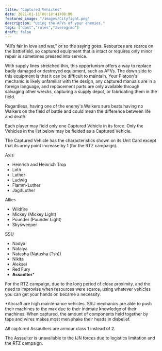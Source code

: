 ```yaml
---
title: "Captured Vehicles"
date: 2021-01-11T00:18:41+08:00
featured_image: "/images/Cityfight.png"
description: "Using the AFVs of your enemies."
tags: ["dust","rules","zverograd"]
draft: false
---
```

"All's fair in love and war," or so the saying goes. Resources are scarce on the battlefield, so captured equipment that is intact or requires only minor repair is sometimes pressed into service.

With supply lines stretched thin, this opportunism offers a way to replace badly damaged or destroyed equipment, such as AFVs. The down side to this equipment is that it can be difficult to maintain. Your Platoon's mechanic is likely unfamiliar with the design, any captured manuals are in a foreign language, and replacement parts are only available through salvaging other wrecks, capturing a supply depot, or fabricating them in the field.

Regardless, having one of the enemy's Walkers sure beats having no Walkers on the field of battle and could mean the difference between life and death.

Each player may field only one Captured Vehicle in its force. Only the Vehicles in the list below may be fielded as a Captured Vehicle.

The Captured Vehicle has the characteristics shown on its Unit Card except that its army point increase by 1 (for the RTZ campaign).

Axis
* Heinrich and Heinrich Trop
* Loth
* Luther
* Ludwig
* Flamm-Luther
* JagdLuther

Allies
* Wildfire
* Mickey (Mickey Light)
* Pounder (Pounder Light)
* Skysweeper

SSU
* Nadya
* Natalya
* Natasha (Natasha (Tsh))
* Nikita
* Aleksei
* Red Fury
* **Assaulter***

For the RTZ campaign, due to the long period of close proximity, and the need to improvise when resources were scarce, using whatever vehicles you can get your hands on became a necessity.

*Aircraft are high maintenance vehicles. SSU mechanics are able to push their machines to the max due to their intimate knowledge of their machines. When captured, the amount of components held together by tape and wires makes most men shake their heads in disbelief.

All captured Assaulters are armour class 1 instead of 2.

The Assaulter is unavailable to the IJN forces due to logistics limitation and the RTZ campaign.
